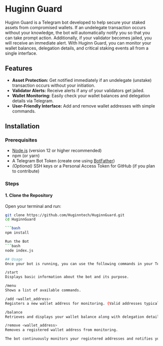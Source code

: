 # Huginn Guard

Huginn Guard is a Telegram bot developed to help secure your staked assets from compromised wallets. If an undelegate transaction occurs without your knowledge, the bot will automatically notify you so that you can take prompt action. Additionally, if your validator becomes jailed, you will receive an immediate alert. With Huginn Guard, you can monitor your wallet balances, delegation details, and critical staking events all from a single interface.

## Features

- **Asset Protection:** Get notified immediately if an undelegate (unstake) transaction occurs without your initiation.
- **Validator Alerts:** Receive alerts if any of your validators get jailed.
- **Wallet Monitoring:** Easily check your wallet balances and delegation details via Telegram.
- **User-Friendly Interface:** Add and remove wallet addresses with simple commands.

## Installation

### Prerequisites

- [Node.js](https://nodejs.org/) (version 12 or higher recommended)
- npm (or yarn)
- A Telegram Bot Token (create one using [BotFather](https://t.me/BotFather))
- *(Optional)* SSH keys or a Personal Access Token for GitHub (if you plan to contribute)

### Steps

#### 1. Clone the Repository

Open your terminal and run:

```bash
git clone https://github.com/Huginntech/HuginnGuard.git
cd HuginnGuard

```bash
npm install

Run the Bot
```bash
node index.js

## Usage
Once your bot is running, you can use the following commands in your Telegram chat with Huginn Guard:

/start
Displays basic information about the bot and its purpose.

/menu
Shows a list of available commands.

/add <wallet_address>
Registers a new wallet address for monitoring. (Valid addresses typically start with cosmos1, celestia1, or osmo1.)

/balance
Retrieves and displays your wallet balance along with delegation details.

/remove <wallet_address>
Removes a registered wallet address from monitoring.

The bot continuously monitors your registered addresses and notifies you if any undelegate transactions or validator jail events are detected.
